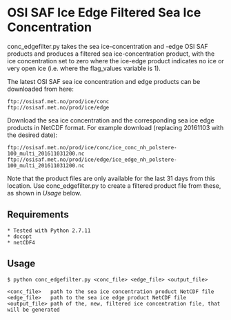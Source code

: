 
# OSI SAF Ice Edge Filtered Sea Ice Concentration

conc_edgefilter.py takes the sea ice-concentration and -edge OSI SAF products and produces a filtered sea
ice-concentration product, with the ice concentration set to zero where the ice-edge product indicates no
ice or very open ice (i.e. where the flag_values variable is 1).

The latest OSI SAF sea ice concentration and edge products can be downloaded from here:

    ftp://osisaf.met.no/prod/ice/conc
    ftp://osisaf.met.no/prod/ice/edge

Download the sea ice concentration and the corresponding sea ice edge products in NetCDF format.
For example download (replacing 20161103 with the desired date):

    ftp://osisaf.met.no/prod/ice/conc/ice_conc_nh_polstere-100_multi_201611031200.nc
    ftp://osisaf.met.no/prod/ice/edge/ice_edge_nh_polstere-100_multi_201611031200.nc
Note that the product files are only available for the last 31 days from this location.
Use conc_edgefilter.py to create a filtered product file from these, as shown in *Usage* below.


## Requirements
    * Tested with Python 2.7.11
    * docopt
    * netCDF4

## Usage
    $ python conc_edgefilter.py <conc_file> <edge_file> <output_file>

    <conc_file>   path to the sea ice concentration product NetCDF file
    <edge_file>   path to the sea ice edge product NetCDF file
    <output_file> path of the, new, filtered ice concentration file, that will be generated

